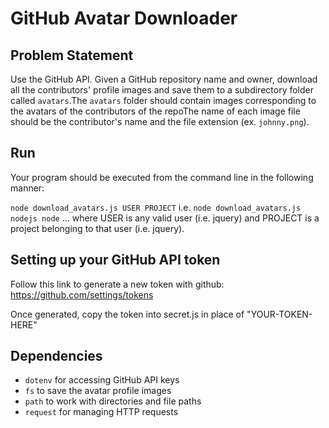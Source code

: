 # GitHub Avatar Downloader

## Problem Statement
Use the GitHub API. Given a GitHub repository name and owner, download all the contributors' profile images and save them to a subdirectory folder called `avatars`.The `avatars` folder should contain images corresponding to the avatars of the contributors of the repoThe name of each image file should be the contributor's name and the file extension (ex. `johnny.png`).

## Run 
Your program should be executed from the command line in the following manner:

`node download_avatars.js USER PROJECT`
i.e. `node download_avatars.js nodejs node`
... where USER is any valid user (i.e. jquery) and PROJECT is a project belonging to that user (i.e. jquery).

## Setting up your GitHub API token
Follow this link to generate a new token with github: https://github.com/settings/tokens

Once generated, copy the token into secret.js in place of "YOUR-TOKEN-HERE"

## Dependencies
- `dotenv` for accessing GitHub API keys
- `fs` to save the avatar profile images
- `path` to work with directories and file paths
- `request` for managing HTTP requests
